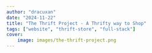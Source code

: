 ```yaml
---
author: "dracuxan"
date: "2024-11-22"
title: "The Thrift Project - A Thrifty way to Shop"
tags: ["website", "thrift-store", "full-stack"]
cover:
    image: images/the-thrift-project.png
---
```

